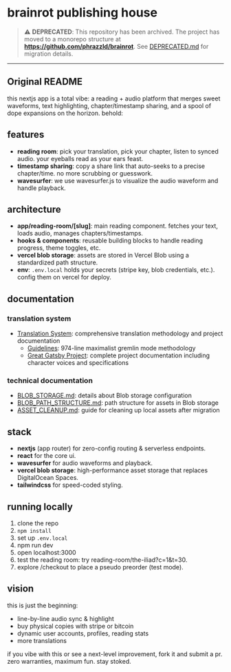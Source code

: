# brainrot publishing house

> ⚠️ **DEPRECATED**: This repository has been archived. The project has moved to a monorepo structure at **https://github.com/phrazzld/brainrot**. See [DEPRECATED.md](./DEPRECATED.md) for migration details.

---

## Original README

this nextjs app is a total vibe: a reading + audio platform that merges sweet waveforms, text highlighting, chapter/timestamp sharing, and a spool of dope expansions on the horizon. behold:

## features

- **reading room**: pick your translation, pick your chapter, listen to synced audio. your eyeballs read as your ears feast.
- **timestamp sharing**: copy a share link that auto-seeks to a precise chapter/time. no more scrubbing or guesswork.
- **wavesurfer**: we use wavesurfer.js to visualize the audio waveform and handle playback.

## architecture

- **app/reading-room/[slug]**: main reading component. fetches your text, loads audio, manages chapters/timestamps.
- **hooks & components**: reusable building blocks to handle reading progress, theme toggles, etc.
- **vercel blob storage**: assets are stored in Vercel Blob using a standardized path structure.
- **env**: `.env.local` holds your secrets (stripe key, blob credentials, etc.). config them on vercel for deploy.

## documentation

### translation system

- [Translation System](docs/translation-system/): comprehensive translation methodology and project documentation
  - [Guidelines](docs/translation-system/methodology/guidelines.md): 974-line maximalist gremlin mode methodology
  - [Great Gatsby Project](docs/translation-system/projects/great-gatsby/): complete project documentation including character voices and specifications

### technical documentation

- [BLOB_STORAGE.md](docs/BLOB_STORAGE.md): details about Blob storage configuration
- [BLOB_PATH_STRUCTURE.md](docs/BLOB_PATH_STRUCTURE.md): path structure for assets in Blob storage
- [ASSET_CLEANUP.md](docs/ASSET_CLEANUP.md): guide for cleaning up local assets after migration

## stack

- **nextjs** (app router) for zero-config routing & serverless endpoints.
- **react** for the core ui.
- **wavesurfer** for audio waveforms and playback.
- **vercel blob storage**: high-performance asset storage that replaces DigitalOcean Spaces.
- **tailwindcss** for speed-coded styling.

## running locally

1. clone the repo
2. `npm install`
3. set up `.env.local`
4. npm run dev
5. open localhost:3000
6. test the reading room: try reading-room/the-iliad?c=1&t=30.
7. explore /checkout to place a pseudo preorder (test mode).

## vision

this is just the beginning:

- line-by-line audio sync & highlight
- buy physical copies with stripe or bitcoin
- dynamic user accounts, profiles, reading stats
- more translations

if you vibe with this or see a next-level improvement, fork it and submit a pr.
zero warranties, maximum fun. stay stoked.
